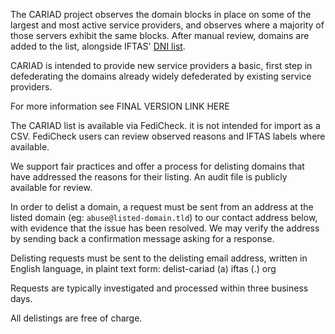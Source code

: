 The CARIAD project observes the domain blocks in place on some of the largest and most active service providers, and observes where a majority of those servers exhibit the same blocks. After manual review, domains are added to the list, alongside IFTAS' [DNI list](https://github.com/iftas-org/resources/blob/main/DNI/dni.csv).

CARIAD is intended to provide new service providers a basic, first step in defederating the domains already widely defederated by existing service providers. 

For more information see FINAL VERSION LINK HERE 

The CARIAD list is available via FediCheck. it is not intended for import as a CSV. FediCheck users can review observed reasons and IFTAS labels where available.

We support fair practices and offer a process for delisting domains that have addressed the reasons for their listing. An audit file is publicly available for review. 

In order to delist a domain, a request must be sent from an address at the listed domain (eg: ``abuse@listed-domain.tld``) to our contact address below, with evidence that the issue has been resolved. We may verify the address by sending back a confirmation message asking for a response.

Delisting requests must be sent to the delisting email address, written in English language, in plaint text form: delist-cariad (a) iftas (.) org

Requests are typically investigated and processed within three business days.

All delistings are free of charge.
